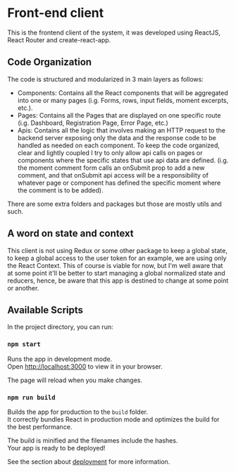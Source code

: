 # Front-end client

This is the frontend client of the system, it was developed using ReactJS, React Router and create-react-app.

## Code Organization

The code is structured and modularized in 3 main layers as follows:

* Components: Contains all the React components that will be aggregated into one or many pages (i.g. Forms, rows, input fields, moment excerpts, etc.).
* Pages: Contains all the Pages that are displayed on one specific route (i.g. Dashboard, Registration Page, Error Page, etc.)
* Apis: Contains all the logic that involves making an HTTP request to the backend server exposing only the data and the response code to be handled as needed on each component. To keep the code organized, clear and lightly coupled I try to only allow api calls on pages or components where the specific states that use api data are defined. (i.g. the moment comment form calls an onSubmit prop to add a new comment, and that onSubmit api access will be a responsibility of whatever page or component has defined the specific moment where the comment is to be added).

There are some extra folders and packages but those are mostly utils and such.

## A word on state and context

This client is not using Redux or some other package to keep a global state, to keep a global access to the user token for an example, we are using only the React Context. This of course is viable for now, but I'm well aware that at some point it'll be better to start managing a global normalized state and reducers, hence, be aware that this app is destined to change at some point or another.

## Available Scripts

In the project directory, you can run:

### `npm start`

Runs the app in development mode.\
Open [http://localhost:3000](http://localhost:3000) to view it in your browser.

The page will reload when you make changes.

### `npm run build`

Builds the app for production to the `build` folder.\
It correctly bundles React in production mode and optimizes the build for the best performance.

The build is minified and the filenames include the hashes.\
Your app is ready to be deployed!

See the section about [deployment](https://facebook.github.io/create-react-app/docs/deployment) for more information.
